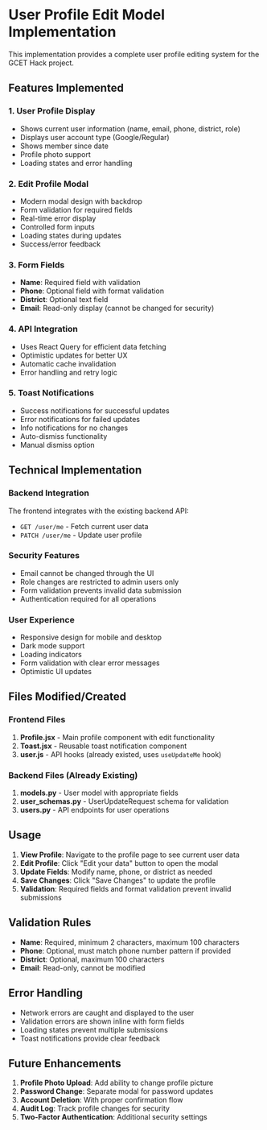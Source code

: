 # User Profile Edit Model Implementation

This implementation provides a complete user profile editing system for the GCET Hack project.

## Features Implemented

### 1. **User Profile Display**
- Shows current user information (name, email, phone, district, role)
- Displays user account type (Google/Regular)
- Shows member since date
- Profile photo support
- Loading states and error handling

### 2. **Edit Profile Modal**
- Modern modal design with backdrop
- Form validation for required fields
- Real-time error display
- Controlled form inputs
- Loading states during updates
- Success/error feedback

### 3. **Form Fields**
- **Name**: Required field with validation
- **Phone**: Optional field with format validation
- **District**: Optional text field
- **Email**: Read-only display (cannot be changed for security)

### 4. **API Integration**
- Uses React Query for efficient data fetching
- Optimistic updates for better UX
- Automatic cache invalidation
- Error handling and retry logic

### 5. **Toast Notifications**
- Success notifications for successful updates
- Error notifications for failed updates
- Info notifications for no changes
- Auto-dismiss functionality
- Manual dismiss option

## Technical Implementation

### Backend Integration
The frontend integrates with the existing backend API:
- `GET /user/me` - Fetch current user data
- `PATCH /user/me` - Update user profile

### Security Features
- Email cannot be changed through the UI
- Role changes are restricted to admin users only
- Form validation prevents invalid data submission
- Authentication required for all operations

### User Experience
- Responsive design for mobile and desktop
- Dark mode support
- Loading indicators
- Form validation with clear error messages
- Optimistic UI updates

## Files Modified/Created

### Frontend Files
1. **Profile.jsx** - Main profile component with edit functionality
2. **Toast.jsx** - Reusable toast notification component
3. **user.js** - API hooks (already existed, uses `useUpdateMe` hook)

### Backend Files (Already Existing)
1. **models.py** - User model with appropriate fields
2. **user_schemas.py** - UserUpdateRequest schema for validation
3. **users.py** - API endpoints for user operations

## Usage

1. **View Profile**: Navigate to the profile page to see current user data
2. **Edit Profile**: Click "Edit your data" button to open the modal
3. **Update Fields**: Modify name, phone, or district as needed
4. **Save Changes**: Click "Save Changes" to update the profile
5. **Validation**: Required fields and format validation prevent invalid submissions

## Validation Rules

- **Name**: Required, minimum 2 characters, maximum 100 characters
- **Phone**: Optional, must match phone number pattern if provided
- **District**: Optional, maximum 100 characters
- **Email**: Read-only, cannot be modified

## Error Handling

- Network errors are caught and displayed to the user
- Validation errors are shown inline with form fields
- Loading states prevent multiple submissions
- Toast notifications provide clear feedback

## Future Enhancements

1. **Profile Photo Upload**: Add ability to change profile picture
2. **Password Change**: Separate modal for password updates
3. **Account Deletion**: With proper confirmation flow
4. **Audit Log**: Track profile changes for security
5. **Two-Factor Authentication**: Additional security settings
